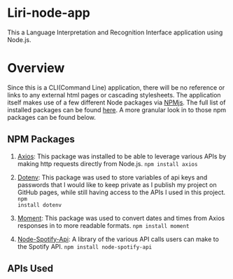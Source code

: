 # Liri-node-app
This a Language Interpretation and Recognition Interface application using Node.js. 

# Overview
Since this is a CLI(Command Line) application, there will be no reference or links to any external html pages or cascading stylesheets. The application itself makes use of a few different Node packages via [NPMjs](https://www.npmjs.com/). The full list of installed packages can be found [here](https://github.com/rstootalow/Liri-node-app/blob/master/package.json). A more granular look in to those npm packages can be found below. 

## NPM Packages

1. [Axios](https://www.npmjs.com/package/axios): This package was installed to be able to leverage various APIs by making http requests directly from Node.js. 
   <code>npm install axios</code>

2. [Dotenv](https://www.npmjs.com/package/dotenv): This package was used to store variables of api keys and passwords that I would like to keep private as I publish my project on GitHub pages, while still having access to the APIs I used in this project.
  <code>npm install dotenv</code>

3. [Moment](https://www.npmjs.com/package/moment): This package was used to convert dates and times from Axios responses in to more readable formats.
  <code>npm install moment</code>

4. [Node-Spotify-Api](https://www.npmjs.com/package/node-spotify-api): A library of the various API calls users can make to the Spotify API.
  <code>npm install node-spotify-api</code>
   
## APIs Used

